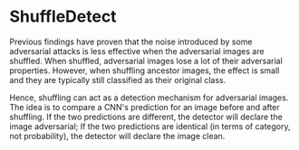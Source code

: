 # ShuffleDetect
Previous findings have proven that the noise introduced by some adversarial attacks is less effective when the adversarial images are shuffled.
When shuffled, adversarial images lose a lot of their adversarial properties. However, when shuffling ancestor images, the effect is small and they 
are typically still classified as their original class.

Hence, shuffling can act as a detection mechanism for adversarial images. The idea is to compare a CNN's prediction for an image before and after shuffling.
If the two predictions are different, the detector will declare the image adversarial;
If the two predictions are identical (in terms of category, not probability), the detector will declare the image clean. 
